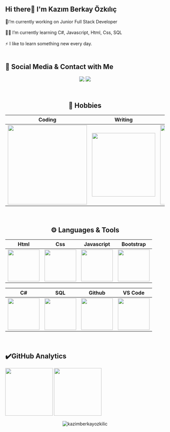 ## Hi there👋  I'm Kazım Berkay Özkılıç

🔭I’m currently working on Junior Full Stack Developer</br></br>👩‍💻 I’m currently learning C#, Javascript, Html, Css, SQL </br></br>⚡ I like to learn something new every day.</br></br>

## 💬 Social Media & Contact with Me
<p align="center">
 <a target="_blank" href="https://www.linkedin.com/in/kazimberkayozkilic/"><img src="https://img.shields.io/badge/LinkedIn-0077B5?style=for-the-badge&logo=linkedin&logoColor=white"></a>
 <a target="_blank" href="mailto:berkayozkilic@gmail.com"><img src="https://img.shields.io/badge/Gmail-D14836?style=for-the-badge&logo=gmail&logoColor=white"></a>
</p>

</br>
<div align="center">
 
## 🚀  Hobbies 

|Coding|Writing|Reading|
|:-:|:-:|:-:|
|<img style="width: 250px" src="https://media.giphy.com/media/Y4ak9Ki2GZCbJxAnJD/giphy.gif">|<img style="width: 200px" src="https://media.giphy.com/media/YHpmahJgMjxL6S29Au/giphy.gif">|  <img style="width: 250px" src="https://media.giphy.com/media/NFA61GS9qKZ68/giphy.gif">|
</br>

## ⚙️ Languages & Tools 

|Html|Css|Javascript|Bootstrap
|:-:|:-:|:-:|:-:|
|<img style="width: 100px" src="https://media.giphy.com/media/QssGEmpkyEOhBCb7e1/giphy.gif">|<img style="width: 100px" src="https://media.giphy.com/media/CEHtFH3rJ6xdhBUKIT/giphy.gif">|<img style="width: 100px" src="https://media.giphy.com/media/ln7z2eWriiQAllfVcn/giphy.gif">|<img style="width: 100px" src="https://getbootstrap.com/docs/4.6/assets/brand/bootstrap-social-logo.png">|

|C#|SQL|Github|VS Code
|:-:|:-:|:-:|:-:|
|<img style="width: 100px" src="https://mir-s3-cdn-cf.behance.net/project_modules/max_1200/622ca052071761.59034e74abb36.gif">|<img style="width: 100px" src="https://media1.giphy.com/media/EK5nB6wQKKN86j7GWx/giphy.gif?cid=790b76113fd65a9386daf6b2bd86487884627fdfdf1a597a&rid=giphy.gif&ct=s">|<img style="width: 100px" src="https://media.giphy.com/media/KzJkzjggfGN5Py6nkT/giphy.gif">|<img style="width: 100px" src="https://media.giphy.com/media/IdyAQJVN2kVPNUrojM/giphy.gif">|
</br>
</div>


## ✔️GitHub Analytics

<p align="left" >
<a href="https://github.com/kazimberkayozkilic">
 <img height="150em" align:"center"  src="https://github-readme-stats-eight-theta.vercel.app/api?username=kazimberkayozkilic&show_icons=true&theme=algolia&include_all_commits=true&count_private=true"/></a>
  <a href="https://github.com/kazimberkayozkilic"><img height="150em" align:"center" src="https://github-readme-stats-eight-theta.vercel.app/api/top-langs/?username=kazimberkayozkilic&layout=compact&langs_count=8&theme=algolia"/>
</a>
</p>

<p align="center"> <img src="https://komarev.com/ghpvc/?username=kazimberkayozkilic&label=Profile%20views&color=0e75b6&style=flat" alt="kazimberkayozkilic" /></p>

